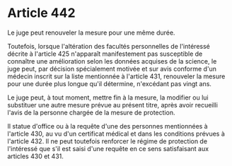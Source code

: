 # Article 442

Le juge peut renouveler la mesure pour une même durée.

Toutefois, lorsque l'altération des facultés personnelles de l'intéressé décrite à l'article 425 n'apparaît manifestement pas susceptible de connaître une amélioration selon les données acquises de la science, le juge peut, par décision spécialement motivée et sur avis conforme d'un médecin inscrit sur la liste mentionnée à l'article 431, renouveler la mesure pour une durée plus longue qu'il détermine, n'excédant pas vingt ans.

Le juge peut, à tout moment, mettre fin à la mesure, la modifier ou lui substituer une autre mesure prévue au présent titre, après avoir recueilli l'avis de la personne chargée de la mesure de protection.

Il statue d'office ou à la requête d'une des personnes mentionnées à l'article 430, au vu d'un certificat médical et dans les conditions prévues à l'article 432. Il ne peut toutefois renforcer le régime de protection de l'intéressé que s'il est saisi d'une requête en ce sens satisfaisant aux articles 430 et 431.
